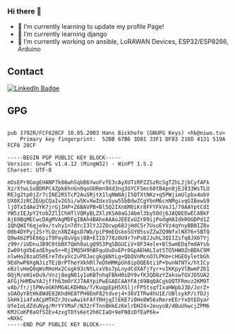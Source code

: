 ### Hi there 👋
- 🌱 I’m currently learning to update my profile Page!
- 🌱 I’m currently learning django
- 🔭 I’m currently working on ansible, LoRAWAN Devices, ESP32/ESP8266, Arduino

<h2>Contact</h2>
<a href="https://www.linkedin.com/in/hansbickhofe"><img src="https://img.shields.io/badge/-Hans%20Bickhofe-blue"
style=plastic&amp;labelColor=blue&amp;logo=LinkedIn&amp;link=https://www.linkedin.com/in/hansbickhofe" alt="LinkedIn Badge"></a> 

<h2>GPG</h2>

```text

pub 1792R/FCF628CF 10.05.2003 Hans Bickhofe (GNUPG Keys) <hb@niwo.tv>
    Primary key fingerprint:  52BB 67B6 3D81 33F1 DF83 216D 4131 519A FCF6 28CF

-----BEGIN PGP PUBLIC KEY BLOCK-----
Version: GnuPG v1.4.12 (MingW32) - WinPT 1.5.2
Charset: UTF-8

mOsEPr0GogEHANP7k86whSqbB6YwoFvfE3cAyXUTzRPZZSzRcSgTZhL2jbCyfAFk
Xz/XtwLSoBDRPC4Zpk6hnGn0qoUURmn9Xd3ng3GYCF5mc68tB4pn8jEJ833WsTLU
REJg2tp0jZr7cINE2RSTcP2AuSRjtX1lqNW8AjI5QTXtNKz+q5PWjimUlpbx4obV
UX0XJzRCZEUpCQaIv2G5i/w5KvXwIUxsSyw55bBdwZCgYbnM6cnNMgivqGIBewS9
ljOTxIdAe3YK7jrGjIHP+Z6BAVPB+Bl5Q2IXn6M0iKr8FFYFkVeJ1/79AAYptCdI
YW5zIEJpY2tob2ZlIChHTlVQRyBLZXlzKSA8aGJAbml3by50dj6JAQ8EEwECABkF
Aj69BqMECwcDAgMVAgMDFgIBAh4BAheAAAoJEEExUZr89ijPodgHAIdkROGDPd1Z
1QhQWIf6qje9x/tvhy1n7dYcI3lYJ2ZOcwp68JjHdC5r7UsoEYVz4qYnyBB0IZ8x
O0b4DYPyj2SrYLQcnXNZ4gsD7Wb/piP9mEQskoSGY05svZZwZQ9NfxlNXT6+5BTQ
Q0w462P5E66piT9FeyOuVgxj8B+EIIb778z0U9r7nPsBJJuhL3QIIZsfq8JX6TYj
z99r/iUDnuJB9C0tbBX7Qmh0aLgQ9S3PqSBGUCiV+8F34ele+Bl5wmEDqfmdAYsb
Iw09tgVbEadEhyw5++RjIMQ5H9hBFquUuOsEPr0GpAEHALIat5TO5HWOZnBDkC9M
nlwHo20zaO50EreTdvyVc2uP0Jecgkg6NtLg+QbQVnMcnO7LPKm+cHGEOyletbGh
9EdhwP8XgNJizTEiBrPTheYXkhRl7eDhHMKpGh8ipOQE6ti1P+bunNfNTx/htICy
eBzlvHeQ0qWsRHoHx2Cogk93cNtLcxVbs7pLnydCdXAfjfyr+vIKKpyVlBwmFZ61
0QjM/eH1eDu9/Vnzj8egN01y1oKBTnhqFBkH0iDY9vfK3QO8zYZakswfGVJO5UA2
AFGjhHMDwYAJjffh63mOrXJ7AAYpiPwEGAECAAYFAj69BqQACgkQQTFRmvz2KM9T
vAb/fr/jSPWvoGKhMG4LKDHNa/f/KuqpEpH5XSljrFP5tsqfIxaHWpbJ3D/JorZ+
sOAOyY8tHk8WdE82KhdHE8TPH0EmF82tdvej4+36VITRw4hU1E/UBlsykP/cfDJj
SkHk1i4fxACpMTHZrJUcwAwikFAffRHjqIlEKE7i0He8W56sRereEErYxQtEDyar
UfeIoLdZduNyg/MrYYYMaF/N32rFTnn8HkEzKelrDHZ4+2euyoB/dBuUhwcjZPM6
KMJCoKP8aOfSIEv4zxgTDYsKet2h6CIaQ+9eFN8iDfEaP6k=
=NXkC
-----END PGP PUBLIC KEY BLOCK-----
```
